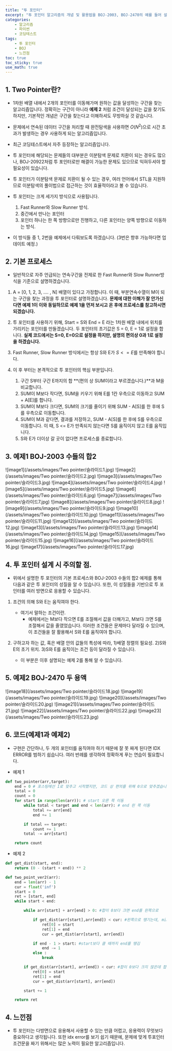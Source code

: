 ```yaml
---
title: "투 포인터"
excerpt: "투 포인터 알고리즘의 개념 및 활용법을 BOJ-2003, BOJ-2470의 예를 들어 설명합니다."
categories:
    - 알고리즘
    - 파이썬
    - 코딩테스트
tags:
    - 투 포인터
    - BOJ
    - 느낀점
toc: true
toc_sticky: true
use_math: true
---
```


## 1. Two Pointer란?
* 1차원 배열 내에서 2개의 포인터를 이동해가며 원하는 값을 달성하는 구간을 찾는 알고리즘입니다. 정확히는 구간이 아니라 **예제 2** 처럼 조건이 달성되는 값을 찾기도 하지만, 기본적인 개념은 구간을 찾는다고 이해하셔도 무방하실 것 같습니다.

* 문제에서 연속된 데이터 구간을 처리할 때 완전탐색을 사용하면 $O(N^2)$으로 시간 초과가 발생하는 경우 사용하게 되는 알고리즘입니다.

* 최근 코딩테스트에서 자주 등장하는 알고리즘입니다.

* 투 포인터에 해당되는 문제들의 대부분은 이분탐색 문제로 치환이 되는 경우도 많으나, BOJ-20922처럼 투 포인터로만 해결이 가능한 문제도 있으므로 익혀두셔야 할 필요성이 있습니다.

* 투 포인터가 이분탐색 문제로 치환이 될 수 있는 경우, 여러 언어에서 STL을 지원하므로 이분탐색의 풀이법으로 접근하는 것이 효율적이라고 볼 수 있습니다.

* 투 포인터는 크게 세가지 방식으로 사용됩니다.
    1. Fast Runner와 Slow Runner 방식.
    2. 중간에서 만나는 포인터
    3. 포인터 하나는 한 쪽 방향으로만 진행하고, 다른 포인터는 양쪽 방향으로 이동하는 방식.

* 이 방식들 중 1, 2번을 예제에서 다뤄보도록 하겠습니다. (3번은 향후 가능하다면 업데이트 예정.)

## 2. 기본 프로세스
* 일반적으로 자주 언급되는 연속구간을 전제로 한 Fast Runner와 Slow Runner방식을 기준으로 설명하겠습니다.

1. A = [0, 1, 2, 3, .... , N] 배열이 있다고 가정합니다. 이 때, 부분연속수열이 M이 되는 구간을 찾는 과정을 투 포인터로 설명하겠습니다. **문제에 대한 이해가 잘 안가신다면 예제 1이 이와 동일하므로 예제 1을 먼저 보시고 온 후에 프로세스를 참고하시면 되겠습니다.**

2. 투 포인터를 사용하기 위해, Start = S와 End = E 라는 1차원 배열 내에서 위치를 가리키는 포인터를 만들겠습니다. 두 포인터의 초기값은 S = 0, E = 1로 설정을 합니다. **실제 코드에서는 S=0, E=0으로 설정을 하지만, 설명의 편의상 0과 1로 설정을 하겠습니다.**

3. Fast Runner, Slow Runner 방식에서는 항상 S와 E가 $S <= E$를 만족해야 합니다.

4. 이 후 부터는 본격적으로 투 포인터의 핵심 부분입니다.
    1. 구간 S부터 구간 E까지의 합 **(편의 상 SUM이라고 부르겠습니다.)**과 M을 비교합니다.
    2. SUM이 M보다 작다면, SUM을 키우기 위해 E를 1칸 우측으로 이동하고 SUM + A[E]를 합니다.
    3. SUM이 M보다 크다면, SUM의 크기를 줄이기 위해 SUM - A[S]를 한 후에 S를 우측으로 이동합니다. 
    4. SUM이 M과 같다면, 결과를 저장하고, SUM - A[S]를 한 후에 S를 우측으로 이동합니다. 이 때, S <= E가 만족되지 않는다면 S를 움직이지 않고 E를 움직입니다.
    5. S와 E가 더이상 갈 곳이 없다면 프로세스를 종료합니다.

## 3. 예제1 BOJ-2003 수들의 합2

![image1](/assets/images/Two pointer/슬라이드1.jpg)
![image2](/assets/images/Two pointer/슬라이드2.jpg)
![image3](/assets/images/Two pointer/슬라이드3.jpg)
![image4](/assets/images/Two pointer/슬라이드4.jpg)
![image5](/assets/images/Two pointer/슬라이드5.jpg)
![image6](/assets/images/Two pointer/슬라이드6.jpg)
![image7](/assets/images/Two pointer/슬라이드7.jpg)
![image8](/assets/images/Two pointer/슬라이드8.jpg)
![image9](/assets/images/Two pointer/슬라이드9.jpg)
![image10](/assets/images/Two pointer/슬라이드10.jpg)
![image11](/assets/images/Two pointer/슬라이드11.jpg)
![image12](/assets/images/Two pointer/슬라이드12.jpg)
![image13](/assets/images/Two pointer/슬라이드13.jpg)
![image14](/assets/images/Two pointer/슬라이드14.jpg)
![image15](/assets/images/Two pointer/슬라이드15.jpg)
![image16](/assets/images/Two pointer/슬라이드16.jpg)
![image17](/assets/images/Two pointer/슬라이드17.jpg)


## 4. 투 포인터 설계 시 주의할 점.

* 위에서 설명한 투 포인터의 기본 프로세스와 BOJ-2003 수들의 합2 예제를 통해 다음과 같은 투 포인터의 성질을 알 수 있습니다. 또한, 이 성질들을 기반으로 투 포인터를 여러 방면으로 응용할 수 있습니다.

1. 조건의 의해 S와 E는 움직여야 한다.
    * 여기서 말하는 조건이란.
        * 예제에서는 M보다 작으면 E를 조절해서 값을 더해가고, M보다 크면 S를 조절해서 값을 줄였었습니다. 이러한 조건들은 문제마다 달라질 수 있으며, 이 조건들을 잘 활용해서 S와 E를 움직여야 합니다.
    
2. 구하고자 하는 값, 혹은 배열 안의 값들의 특성에 따라, 1)배열 정렬의 필요성. 2)S와 E의 초기 위치. 3)S와 E를 움직이는 조건 등이 달라질 수 있습니다.
    * 이 부분은 이후 설명되는 예제 2를 통해 알 수 있습니다.

## 5. 예제2 BOJ-2470 두 용액

![image18](/assets/images/Two pointer/슬라이드18.jpg)
![image19](/assets/images/Two pointer/슬라이드19.jpg)
![image20](/assets/images/Two pointer/슬라이드20.jpg)
![image21](/assets/images/Two pointer/슬라이드21.jpg)
![image22](/assets/images/Two pointer/슬라이드22.jpg)
![image23](/assets/images/Two pointer/슬라이드23.jpg)


## 6. 코드(예제1과 예제2)

* 구현은 간단하나, 두 개의 포인터를 움직여야 하기 때문에 잘 못 짜게 된다면 IDX ERROR를 범하기 쉽습니다. 여러 반례를 생각하여 정확하게 푸는 연습이 필요합니다.

* 예제 1
```python
def two_pointer(arr,target):
    end = 0 # 포스팅에선 1로 맞추고 시작했지만, 코드 상 편의를 위해 0으로 맞추겠습니다.
    total = 0
    count = 0
    for start in range(len(arr)): # start 오른 쪽 이동
        while total < target and end < len(arr): # end 왼 쪽 이동
            total += arr[end]
            end += 1

        if total == target:
            count += 1
        total -= arr[start]

    return count
```

* 예제 2

```python
def get_dist(start, end):
    return (0 - (start + end)) ** 2

def two_point_ver2(arr):
    end = len(arr) - 1
    cur = float('inf')
    start = 0
    ret = [start, end]
    while start < end:

        while arr[start] + arr[end] > 0: #합이 0보다 크면 end를 왼쪽으로

            if get_dist(arr[start],arr[end]) < cur: #왼쪽으로 땡기는데, min값이 나오면 갱신
                ret[0] = start
                ret[1] = end
                cur = get_dist(arr[start], arr[end])

            if end - 1 > start: #start보다 클 때까지 end를 땡김
                end -= 1
            else :
                break

        if get_dist(arr[start], arr[end]) < cur: #합이 0보다 크지 않은데 합이 최소일 경우
            ret[0] = start
            ret[1] = end
            cur = get_dist(arr[start], arr[end])

        start += 1

    return ret
```
## 4. 느낀점
* 투 포인터는 다방면으로 응용해서 사용할 수 있는 만큼 어렵고, 응용력이 무엇보다 중요하다고 생각됩니다. 또한 idx error를 보기 쉽기 때문에, 문제에 맞게 투포인터 조건문을 짜기 위해서는 많은 노력이 필요한 알고리즘입니다.